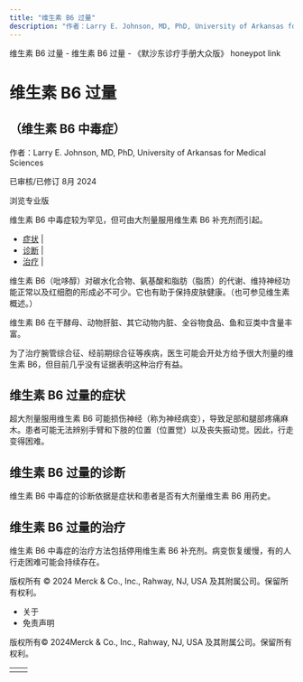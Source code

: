 ```yaml
---
title: "维生素 B6 过量"
description: "作者：Larry E. Johnson, MD, PhD, University of Arkansas for Medical Sciences"
---
```


﻿维生素 B6 过量 - 维生素 B6 过量 - 《默沙东诊疗手册大众版》 honeypot link

# 维生素 B6 过量

## （维生素 B6 中毒症）

作者：Larry E. Johnson, MD, PhD, University of Arkansas for Medical Sciences

已审核/已修订 8月 2024

浏览专业版

维生素 B6 中毒症较为罕见，但可由大剂量服用维生素 B6 补充剂而引起。

- [症状](#症状_v73982947_zh) \|
- [诊断](#诊断_v73982952_zh) \|
- [治疗](#治疗_v73982956_zh) \|

维生素 B6（吡哆醇）对碳水化合物、氨基酸和脂肪（脂质）的代谢、维持神经功能正常以及红细胞的形成必不可少。它也有助于保持皮肤健康。（也可参见维生素概述。）

维生素 B6 在干酵母、动物肝脏、其它动物内脏、全谷物食品、鱼和豆类中含量丰富。

为了治疗腕管综合征、经前期综合征等疾病，医生可能会开处方给予很大剂量的维生素 B6，但目前几乎没有证据表明这种治疗有益。

## 维生素 B6 过量的症状

超大剂量服用维生素 B6 可能损伤神经（称为神经病变），导致足部和腿部疼痛麻木。患者可能无法辨别手臂和下肢的位置（位置觉）以及丧失振动觉。因此，行走变得困难。

## 维生素 B6 过量的诊断

维生素 B6 中毒症的诊断依据是症状和患者是否有大剂量维生素 B6 用药史。

## 维生素 B6 过量的治疗

维生素 B6 中毒症的治疗方法包括停用维生素 B6 补充剂。病变恢复缓慢，有的人行走困难可能会持续存在。



版权所有 © 2024
Merck & Co., Inc., Rahway, NJ, USA 及其附属公司。保留所有权利。

- 关于
- 免责声明

版权所有© 2024Merck & Co., Inc., Rahway, NJ, USA 及其附属公司。保留所有权利。

|     |     |
| --- | --- |
|  |  |